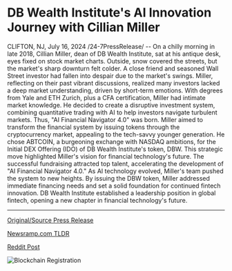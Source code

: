 # DB Wealth Institute's AI Innovation Journey with Cillian Miller

CLIFTON, NJ, July 16, 2024 /24-7PressRelease/ -- On a chilly morning in late 2018, Cillian Miller, dean of DB Wealth Institute, sat at his antique desk, eyes fixed on stock market charts. Outside, snow covered the streets, but the market's sharp downturn felt colder. A close friend and seasoned Wall Street investor had fallen into despair due to the market's swings. Miller, reflecting on their past vibrant discussions, realized many investors lacked a deep market understanding, driven by short-term emotions.  With degrees from Yale and ETH Zurich, plus a CFA certification, Miller had intimate market knowledge. He decided to create a disruptive investment system, combining quantitative trading with AI to help investors navigate turbulent markets. Thus, "AI Financial Navigator 4.0" was born.  Miller aimed to transform the financial system by issuing tokens through the cryptocurrency market, appealing to the tech-savvy younger generation. He chose ABTCOIN, a burgeoning exchange with NASDAQ ambitions, for the Initial DEX Offering (IDO) of DB Wealth Institute's token, DBW. This strategic move highlighted Miller's vision for financial technology's future.  The successful fundraising attracted top talent, accelerating the development of "AI Financial Navigator 4.0." As AI technology evolved, Miller's team pushed the system to new heights. By issuing the DBW token, Miller addressed immediate financing needs and set a solid foundation for continued fintech innovation. DB Wealth Institute established a leadership position in global fintech, opening a new chapter in financial technology's future. 

---

[Original/Source Press Release](https://www.24-7pressrelease.com/press-release/512522/db-wealth-institutes-ai-innovation-journey-with-cillian-miller)
                    

[Newsramp.com TLDR](None) 



[Reddit Post](https://www.reddit.com/r/CryptoNewsInfo/comments/1e4ido0/dean_cillian_miller_creates_disruptive_ai/) 



![Blockchain Registration](https://cdn.newsramp.app/24-7PressRelease/qrcode/247/16/echoiNTX.webp)